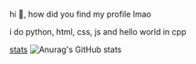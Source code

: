 hi 👋, how did you find my profile lmao

i do python, html, css, js and hello world in cpp

[stats](https://github-readme-stats.vercel.app/api?username=zlataovce&show_icons=true&locale=en&theme=dark)
![Anurag's GitHub stats](https://github-readme-stats.vercel.app/api?username=zlataovce&show_icons=true&locale=en&theme=dark)
